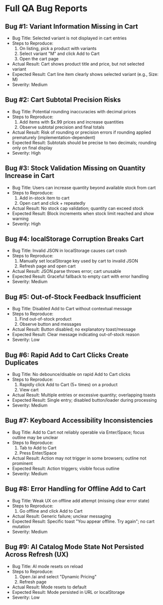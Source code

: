 # Full QA Bug Reports

## Bug #1: Variant Information Missing in Cart
- Bug Title: Selected variant is not displayed in cart entries
- Steps to Reproduce:
  1. On listing, pick a product with variants
  2. Select variant "M" and click Add to Cart
  3. Open the cart page
- Actual Result: Cart shows product title and price, but not selected variant
- Expected Result: Cart line item clearly shows selected variant (e.g., Size: M)
- Severity: Medium

## Bug #2: Cart Subtotal Precision Risks
- Bug Title: Potential rounding inaccuracies with decimal prices
- Steps to Reproduce:
  1. Add items with $x.99 prices and increase quantities
  2. Observe subtotal precision and final totals
- Actual Result: Risk of rounding or precision errors if rounding applied prematurely (implementation-dependent)
- Expected Result: Subtotals should be precise to two decimals; rounding only on final display
- Severity: High

## Bug #3: Stock Validation Missing on Quantity Increase in Cart
- Bug Title: Users can increase quantity beyond available stock from cart
- Steps to Reproduce:
  1. Add in-stock item to cart
  2. Open cart and click + repeatedly
- Actual Result: No stock cap validation; quantity can exceed stock
- Expected Result: Block increments when stock limit reached and show warning
- Severity: High

## Bug #4: localStorage Corruption Breaks Cart
- Bug Title: Invalid JSON in localStorage causes cart crash
- Steps to Reproduce:
  1. Manually set localStorage key used by cart to invalid JSON
  2. Refresh page and open cart
- Actual Result: JSON.parse throws error; cart unusable
- Expected Result: Graceful fallback to empty cart with error handling
- Severity: Medium

## Bug #5: Out-of-Stock Feedback Insufficient
- Bug Title: Disabled Add to Cart without contextual message
- Steps to Reproduce:
  1. Find out-of-stock product
  2. Observe button and messages
- Actual Result: Button disabled; no explanatory toast/message
- Expected Result: Clear message indicating out-of-stock reason
- Severity: Low

## Bug #6: Rapid Add to Cart Clicks Create Duplicates
- Bug Title: No debounce/disable on rapid Add to Cart clicks
- Steps to Reproduce:
  1. Rapidly click Add to Cart (5+ times) on a product
  2. View cart
- Actual Result: Multiple entries or excessive quantity; overlapping toasts
- Expected Result: Single entry; disabled button/loader during processing
- Severity: Medium

## Bug #7: Keyboard Accessibility Inconsistencies
- Bug Title: Add to Cart not reliably operable via Enter/Space; focus outline may be unclear
- Steps to Reproduce:
  1. Tab to Add to Cart
  2. Press Enter/Space
- Actual Result: Action may not trigger in some browsers; outline not prominent
- Expected Result: Action triggers; visible focus outline
- Severity: Medium

## Bug #8: Error Handling for Offline Add to Cart
- Bug Title: Weak UX on offline add attempt (missing clear error state)
- Steps to Reproduce:
  1. Go offline and click Add to Cart
- Actual Result: Generic failure; unclear messaging
- Expected Result: Specific toast "You appear offline. Try again"; no cart mutation
- Severity: Medium

## Bug #9: AI Catalog Mode State Not Persisted Across Refresh (UX)
- Bug Title: AI mode resets on reload
- Steps to Reproduce:
  1. Open /ai and select "Dynamic Pricing"
  2. Refresh page
- Actual Result: Mode resets to default
- Expected Result: Mode persisted in URL or localStorage
- Severity: Low 
